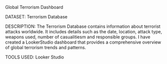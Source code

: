
Global Terrorism Dashboard

DATASET: Terrorism Database

DESCRIPTION: The Terrorism Database contains information about terrorist attacks worldwide.  It includes details such as the date, location, attack type, weapons used, number of casualitiesm and responsible groups. I have created a LookerStudio dashboard that provides a comprehensive overview of global terrorism trends and patterns.

TOOLS USED: Looker Studio
